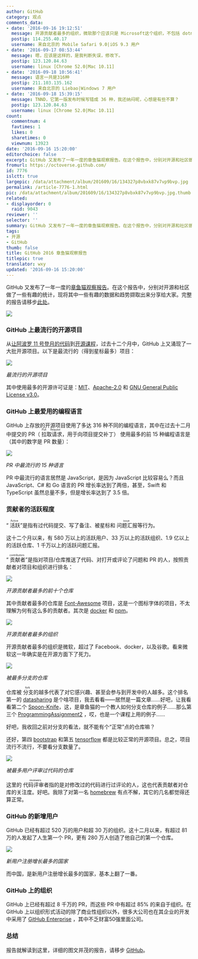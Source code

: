 ```yaml
---
author: GitHub
category: 观点
comments_data:
- date: '2016-09-16 19:12:51'
  message: 开源贡献者最多的组织，微软那个应该只是 Microsoft这个组织，不包括 dotnet 这个组织吧
  postip: 114.255.40.17
  username: 来自北京的 Mobile Safari 9.0|iOS 9.3 用户
- date: '2016-09-17 08:53:44'
  message: 嗯，应该是这样的，是我判断失误，修改下。
  postip: 123.120.84.63
  username: linux [Chrome 52.0|Mac 10.11]
- date: '2016-09-18 10:56:41'
  message: 语言一共是316种
  postip: 211.103.135.162
  username: 来自北京的 Liebao|Windows 7 用户
- date: '2016-09-18 15:39:15'
  message: TNND，它第一版发布时候写错成 36 种，我还纳闷呢，心想是有些不算？
  postip: 123.120.84.63
  username: linux [Chrome 52.0|Mac 10.11]
count:
  commentnum: 4
  favtimes: 1
  likes: 0
  sharetimes: 0
  viewnum: 13923
date: '2016-09-16 15:20:00'
editorchoice: false
excerpt: GitHub 又发布了一年一度的章鱼猫观察报告。在这个报告中，分别对开源和社区做了一些有趣的统计，现将其中一些有趣的数据和趋势撷取出来分享给大家。
fromurl: https://octoverse.github.com/
id: 7776
islctt: true
largepic: /data/attachment/album/201609/16/134327p8vbxk87v7vp9bvp.jpg
permalink: /article-7776-1.html
pic: /data/attachment/album/201609/16/134327p8vbxk87v7vp9bvp.jpg.thumb.jpg
related:
- displayorder: 0
  raid: 9043
reviewer: ''
selector: ''
summary: GitHub 又发布了一年一度的章鱼猫观察报告。在这个报告中，分别对开源和社区做了一些有趣的统计，现将其中一些有趣的数据和趋势撷取出来分享给大家。
tags:
- 开源
- GitHub
thumb: false
title: GitHub 2016 章鱼猫观察报告
titlepic: true
translator: wxy
updated: '2016-09-16 15:20:00'
---
```


GitHub 又发布了一年一度的[章鱼猫观察报告](https://octoverse.github.com/)。在这个报告中，分别对开源和社区做了一些有趣的统计，现将其中一些有趣的数据和趋势撷取出来分享给大家。完整的报告请移步[此处](https://octoverse.github.com/)。


![](/data/attachment/album/201609/16/134327p8vbxk87v7vp9bvp.jpg)


### GitHub 上最流行的开源项目


从[让阿波罗 11 号登月的代码](https://github.com/chrislgarry/Apollo-11)到[开源课程](https://github.com/FreeCodeCamp/FreeCodeCamp)，过去十二个月中，GitHub 上又涌现了一大批开源项目。以下是最流行的（得到星标最多）项目：


![](/data/attachment/album/201609/16/135241qlxxe1qrzigasaee.jpg)


*最流行的开源项目*


其中使用最多的开源许可证是：[MIT](http://choosealicense.com/licenses/mit/)、[Apache-2.0](http://choosealicense.com/licenses/apache-2.0/) 和 [GNU General Public License v3.0](http://choosealicense.com/licenses/gpl-3.0/)。


### GitHub 上最爱用的编程语言


GitHub 上存放的开源项目使用了多达 316 种不同的编程语言，其中在过去十二月中提交的 PR（<ruby> 拉取请求 <rp>  （ </rp> <rt>  Pull Request </rt> <rp>  ） </rp></ruby>，用于向项目提交补丁） 使用最多的前 15 种编程语言是（其中的数字是 PR 数量）：


![](/data/attachment/album/201609/16/140520jz9n9wwppp8pqp7p.jpg)


*PR 中最流行的 15 种语言*


PR 中最流行的语言居然是 JavaScript，是因为 JavaScript 比较容易么？而且 JavaScript、C# 和 Go 语言的 PR 增长率达到了两倍，甚至，Swift 和 TypeScript 虽然总量不多，但是增长率达到了 3.5 倍。


### 贡献者的活跃程度


“<ruby> 活跃 <rp>  （ </rp> <rt>  Active </rt> <rp>  ） </rp></ruby>”是指有过代码提交、写了备注、被星标和<ruby> 问题汇报 <rp>  （ </rp> <rt>  issue </rt> <rp>  ） </rp></ruby>等行为。


这十二个月以来，有 580 万以上的活跃用户、33 万以上的活跃组织、1.9 亿以上的活跃仓库、1 千万以上的活跃问题汇报。


“<ruby> 贡献者 <rp>  （ </rp> <rt>  contributors </rt> <rp>  ） </rp></ruby>”是指对项目/仓库推送了代码、对打开或评论了问题和 PR 的人，按照贡献者对项目和组织进行排名：


![](/data/attachment/album/201609/16/141926ux0c9sc0uex95ivx.jpg)


*开源贡献者最多的前十个仓库*


其中贡献者最多的仓库是 [Font-Awesome](https://github.com/FortAwesome/Font-Awesome) 项目，这是一个图标字体的项目，不太理解为何有这么多的贡献者。其次是 [docker](https://github.com/docker/docker) 和 [npm](https://github.com/npm/npm)。


![](/data/attachment/album/201609/16/143111usshhhs8brb55kwr.jpg)


*开源贡献者最多的组织*


开源贡献者最多的组织是微软，超过了 Facebook、docker，以及谷歌。看来微软这一年确实是在开源方面下了死力。


![](/data/attachment/album/201609/16/143347zqvivvsvvdbabq35.jpg)


*被最多分支的仓库*


仓库被<ruby> 分支 <rp>  （ </rp> <rt>  fork </rt> <rp>  ） </rp></ruby>的越多代表了对它感兴趣、甚至会参与到开发中的人越多。这个排名第一的 [datasharing](https://github.com/jtleek/datasharing) 是个啥项目，我去看看——居然是一篇文章……好吧，让我看看第二个 [Spoon-Knife](https://github.com/octocat/Spoon-Knife)，这，是章鱼猫的一个教人如何分支仓库的例子……那么第三个 [ProgrammingAssignment2](https://github.com/rdpeng/ProgrammingAssignment2) ，哎，也是一个课程上用的例子……


好吧，我收回之前对分支的看法，就不能有个“正常”点的仓库嘛？


还好，第四 [bootstrap](https://github.com/twbs/bootstrap) 和第五 [tensorflow](https://github.com/tensorflow/tensorflow) 都是比较正常的开源项目。总之，项目流行不流行，不要看分支数量了。


![](/data/attachment/album/201609/16/143347w3m74zmm3ubd2b4d.jpg)


*被最多用户评审过代码的仓库*


这里的<ruby> 代码评审者 <rp>  （ </rp> <rt>  reviewers </rt> <rp>  ） </rp></ruby>指的是对修改过的代码进行过评论的人，这也代表贡献者对仓库的关注度。好吧。我除了对第一名 [homebrew](https://github.com/Homebrew/homebrew) 有点不解，其它的几名都觉得还算正常。


### GitHub 的新增用户


GitHub 已经有超过 520 万的用户和超 30 万的组织。这十二月以来，有超过 81 万的人发起了人生第一个 PR，更有 280 万人创造了他自己的第一个仓库。


![](/data/attachment/album/201609/16/150132x8vtqkrvhcy88kqh.jpg)


*新用户注册增长最多的国家*


而中国，是新用户注册增长最多的国家，基本上翻了一番。


### GitHub 上的组织


GitHub 上已经有超过 8 千万的 PR，而这些 PR 中有超过 85% 的来自于组织。在 GitHub 上以组织形式活动的除了商业性组织以外，很多大公司也在其企业的开发中采用了 [GitHub Enterprise](https://enterprise.github.com/home) ，其中不乏财富50强里面公司。


### 总结


报告就解读到这里，详细的图文并茂的报告，请移步 [GitHub](https://octoverse.github.com/)。